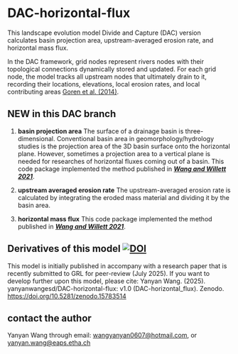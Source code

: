 # DAC-horizontal-flux
This landscape evolution model Divide and Capture (DAC) version calculates basin projection area, upstream-averaged erosion rate, and horizontal mass flux. 

In the DAC framework, grid nodes represent rivers nodes with their topological connections dynamically stored and updated. For each grid node, the model tracks all upstream nodes that ultimately drain to it, recording their locations, elevations, local erosion rates, and local contributing areas [Goren et al. (2014)](https://doi.org/10.1002/esp.3514).

## NEW in this DAC branch 
1. __basin projection area__
The surface of a drainage basin is three-dimensional. Conventional basin area in geomorphology/hydrology studies is the projection area of the 3D basin surface onto the horizontal plane. However, sometimes a projection area to a vertical plane is needed for researches of horizontal fluxes coming out of a basin. This code package implemented the method published in [*__Wang and Willett 2021__*](https://doi.org/10.5194/esurf-9-1301-2021). 

2. __upstream averaged erosion rate__
The upstream-averaged erosion rate is calculated by integrating the eroded mass material and dividing it by the basin area. 

3. __horizontal mass flux__
This code package implemented the method published in [*__Wang and Willett 2021__*](https://doi.org/10.5194/esurf-9-1301-2021).

## Derivatives of this model [![DOI](https://zenodo.org/badge/DOI/10.5281/zenodo.15783514.svg)](https://doi.org/10.5281/zenodo.15783514)
This model is initially published in accompany with a research paper that is recently submitted to GRL for peer-review (July 2025). If you want to develop further upon this model, please cite: Yanyan Wang. (2025). yanyanwangesd/DAC-horizontal-flux: v1.0 (DAC-horizontal_flux). Zenodo. https://doi.org/10.5281/zenodo.15783514

## contact the author
Yanyan Wang through email: wangyanyan0607@hotmail.com, or yanyan.wang@eaps.etha.ch 

